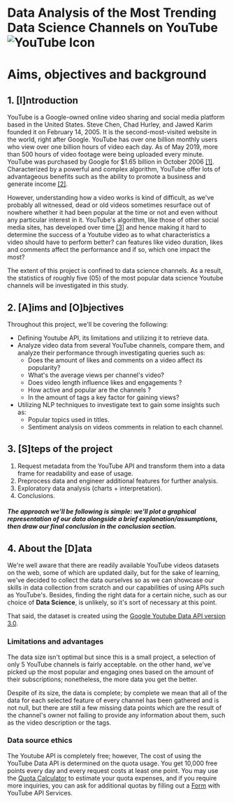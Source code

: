 # Data Analysis of the Most Trending Data Science Channels on YouTube ![YouTube Icon](res\youtube.ico "YouTube")
# Aims, objectives and background

## 1. [I]ntroduction

YouTube is a Google-owned online video sharing and social media platform based in the United States. Steve Chen, Chad Hurley, and Jawed Karim founded it on February 14, 2005. It is the second-most-visited website in the world, right after Google. YouTube has over one billion monthly users who view over one billion hours of video each day. As of May 2019, more than 500 hours of video footage were being uploaded every minute. YouTube was purchased by Google for $1.65 billion in October 2006 [[1]](https://en.wikipedia.org/wiki/YouTube). Characterized by a powerful and complex algorithm, YouTube offer lots of advantageous benefits such as the ability to promote a business and generate income [[2]](https://wearegrow.com/8-massive-benefits-of-using-youtube-for-business/). 

However, understanding how a video works is kind of difficult, as we've probably all witnessed, dead or old videos sometimes resurface out of nowhere whether it had been popular at the time or not and even without any particular interest in it. YouTube's algorithm, like those of other social media sites, has developed over time [[3]](https://sproutsocial.com/insights/youtube-algorithm/) and hence making it hard to determine the success of a Youtube video as to what characteristics a video should have to perform better? can features like video duration, likes and comments affect the performance and if so, which one impact the most?

The extent of this project is confined to data science channels. As a result, the statistics of roughly five (05) of the most popular data science Youtube channels will be investigated in this study.

## 2. [A]ims and [O]bjectives

Throughout this project, we'll be covering the following:

- Defining Youtube API, its limitations and utilizing it to retrieve data.
- Analyze video data from several YouTube channels, compare them, and analyze their performance through investigating queries such as:
    - Does the amount of likes and comments on a video affect its popularity?
    - What's the average views per channel's video?
    - Does video length influence likes and engagements ?
    - How active and popular are the channels ?
    - In the amount of tags a key factor for gaining views?
- Utilizing NLP techniques to investigate text to gain some insights such as:
    - Popular topics used in titles.
    - Sentiment analysis on videos comments in relation to each channel.

## 3. [S]teps of the project
1. Request metadata from the YouTube API and transform them into a data frame for readability and ease of usage.
2. Preprocess data and engineer additional features for further analysis.
3. Exploratory data analysis (charts + interpretation).
4. Conclusions.


#### *The approach we'll be following is simple: we'll plot a graphical representation of our data alongside a brief explanation/assumptions, then draw our final conclusion in the conclusion section.*

## 4. About the [D]ata

We're well aware that there are readily available YouTube videos datasets on the web, some of which are updated daily, but for the sake of learning, we've decided to collect the data ourselves so as we can showcase our skills in data collection from scratch and our capabilities of using APIs such as YouTube's. Besides, finding the right data for a certain niche, such as our choice of **Data Science**, is unlikely, so it's sort of necessary at this point.

That said, the dataset is created using the [Google Youtube Data API version 3.0](https://developers.google.com/youtube/v3).

### Limitations and advantages

The data size isn't optimal but since this is a small project, a selection of only 5 YouTube channels is fairly acceptable. on the other hand, we've picked up the most popular and engaging ones based on the amount of their subscriptions; nonetheless, the more data you get the better.

Despite of its size, the data is complete; by complete we mean that all of the data for each selected feature of every channel has been gathered and is not null, but there are still a few missing data points which are the result of the channel's owner not failing to provide any information about them, such as the video description or the tags.

### Data source ethics

The Youtube API is completely free; however, The cost of using the YouTube Data API is determined on the quota usage. You get 10,000 free points every day and every request costs at least one point. You may use the [Quota Calculator](https://developers.google.com/youtube/v3/determine_quota_cost) to estimate your quota expenses, and if you require more inquiries, you can ask for additional quotas by filling out a [Form](https://support.google.com/youtube/contact/yt_api_form) with YouTube API Services.